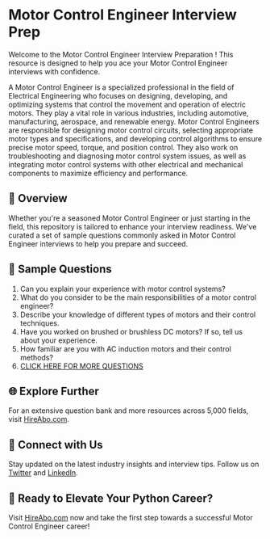 # Motor Control Engineer Interview Prep

Welcome to the Motor Control Engineer Interview Preparation ! This resource is designed to help you ace your Motor Control Engineer interviews with confidence.

A Motor Control Engineer is a specialized professional in the field of Electrical Engineering who focuses on designing, developing, and optimizing systems that control the movement and operation of electric motors. They play a vital role in various industries, including automotive, manufacturing, aerospace, and renewable energy. Motor Control Engineers are responsible for designing motor control circuits, selecting appropriate motor types and specifications, and developing control algorithms to ensure precise motor speed, torque, and position control. They also work on troubleshooting and diagnosing motor control system issues, as well as integrating motor control systems with other electrical and mechanical components to maximize efficiency and performance.

## 🚀 Overview

Whether you're a seasoned Motor Control Engineer or just starting in the field, this repository is tailored to enhance your interview readiness. We've curated a set of sample questions commonly asked in Motor Control Engineer interviews to help you prepare and succeed.

## 📝 Sample Questions

1. Can you explain your experience with motor control systems?
2. What do you consider to be the main responsibilities of a motor control engineer?
3. Describe your knowledge of different types of motors and their control techniques.
4. Have you worked on brushed or brushless DC motors? If so, tell us about your experience.
5. How familiar are you with AC induction motors and their control methods?
6. [CLICK HERE FOR MORE QUESTIONS](https://hireabo.com/job/3_2_37/Motor%20Control%20Engineer)

## 🌐 Explore Further

For an extensive question bank and more resources across 5,000 fields, visit [HireAbo.com](https://www.hireabo.com).

## 📱 Connect with Us

Stay updated on the latest industry insights and interview tips. Follow us on [Twitter](https://twitter.com/hireabo) and [LinkedIn](https://www.linkedin.com/in/hire-abo-3609972a8/).

## 🚀 Ready to Elevate Your Python Career?

Visit [HireAbo.com](https://www.hireabo.com) now and take the first step towards a successful Motor Control Engineer career!